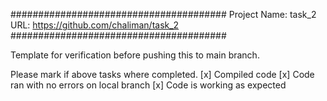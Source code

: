 #######################################
Project Name: task_2
URL: https://github.com/chaliman/task_2
#######################################

Template for verification before pushing this to main branch.

Please mark if above tasks where completed.
[x] Compiled code
[x] Code ran with no errors on local branch
[x] Code is working as expected
